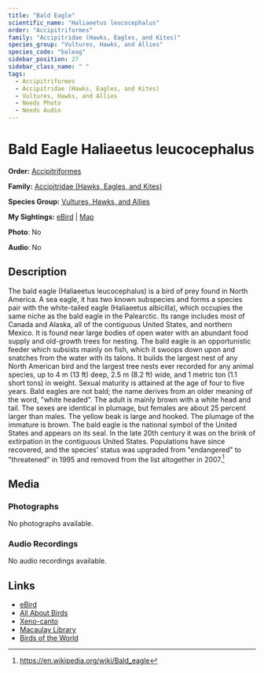 ```yaml
---
title: "Bald Eagle"
scientific_name: "Haliaeetus leucocephalus"
order: "Accipitriformes"
family: "Accipitridae (Hawks, Eagles, and Kites)"
species_group: "Vultures, Hawks, and Allies"
species_code: "baleag"
sidebar_position: 27
sidebar_class_name: " "
tags: 
  - Accipitriformes
  - Accipitridae (Hawks, Eagles, and Kites)
  - Vultures, Hawks, and Allies
  - Needs Photo
  - Needs Audio
---
```


# Bald Eagle <span className='sci_name'>Haliaeetus leucocephalus</span>

**Order:** [Accipitriformes](/tags/accipitriformes)

**Family:** [Accipitridae (Hawks, Eagles, and Kites)](/tags/accipitridae-hawks-eagles-and-kites)

**Species Group:** [Vultures, Hawks, and Allies](/tags/vultures-hawks-and-allies)

**My Sightings:** [eBird](https://ebird.org/lifelist?r=world&time=life&spp=baleag) | [Map](/map?species_code=baleag)

**Photo**: No 

**Audio**: No

## Description
The bald eagle (Haliaeetus leucocephalus) is a bird of prey found in North America. A sea eagle, it has two known subspecies and forms a species pair with the white-tailed eagle (Haliaeetus albicilla), which occupies the same niche as the bald eagle in the Palearctic. Its range includes most of Canada and Alaska, all of the contiguous United States, and northern Mexico. It is found near large bodies of open water with an abundant food supply and old-growth trees for nesting.
The bald eagle is an opportunistic feeder which subsists mainly on fish, which it swoops down upon and snatches from the water with its talons. It builds the largest nest of any North American bird and the largest tree nests ever recorded for any animal species, up to 4 m (13 ft) deep, 2.5 m (8.2 ft) wide, and 1 metric ton (1.1 short tons) in weight. Sexual maturity is attained at the age of four to five years.
Bald eagles are not bald; the name derives from an older meaning of the word, "white headed". The adult is mainly brown with a white head and tail. The sexes are identical in plumage, but females are about 25 percent larger than males. The yellow beak is large and hooked. The plumage of the immature is brown.
The bald eagle is the national symbol of the United States and appears on its seal. In the late 20th century it was on the brink of extirpation in the contiguous United States. Populations have since recovered, and the species' status was upgraded from "endangered" to "threatened" in 1995 and removed from the list altogether in 2007.[^1]

[^1]: https://en.wikipedia.org/wiki/Bald_eagle

## Media
### Photographs
No photographs available.

### Audio Recordings
No audio recordings available.

## Links
* [eBird](https://ebird.org/species/baleag) 
* [All About Birds](https://www.allaboutbirds.org/guide/baleag) 
* [Xeno-canto](https://www.xeno-canto.org/species/haliaeetus-leucocephalus) 
* [Macaulay Library](https://search.macaulaylibrary.org/catalog?taxonCode=baleag&sort=rating_rank_desc)
* [Birds of the World](https://birdsoftheworld.org/bow/species/baleag)
